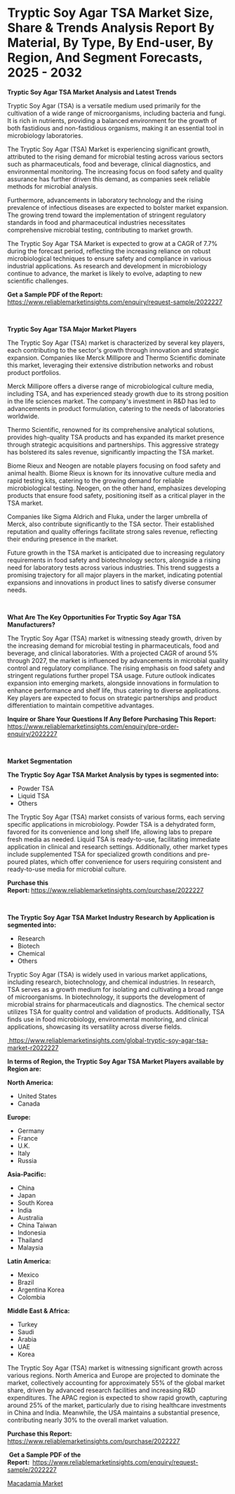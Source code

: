 <p><h1>Tryptic Soy Agar TSA Market Size, Share & Trends Analysis Report By Material, By Type, By End-user, By Region, And Segment Forecasts, 2025 - 2032</h1></p><p><strong>Tryptic Soy Agar TSA Market Analysis and Latest Trends</strong></p>
<p><p>Tryptic Soy Agar (TSA) is a versatile medium used primarily for the cultivation of a wide range of microorganisms, including bacteria and fungi. It is rich in nutrients, providing a balanced environment for the growth of both fastidious and non-fastidious organisms, making it an essential tool in microbiology laboratories.</p><p>The Tryptic Soy Agar (TSA) Market is experiencing significant growth, attributed to the rising demand for microbial testing across various sectors such as pharmaceuticals, food and beverage, clinical diagnostics, and environmental monitoring. The increasing focus on food safety and quality assurance has further driven this demand, as companies seek reliable methods for microbial analysis. </p><p>Furthermore, advancements in laboratory technology and the rising prevalence of infectious diseases are expected to bolster market expansion. The growing trend toward the implementation of stringent regulatory standards in food and pharmaceutical industries necessitates comprehensive microbial testing, contributing to market growth. </p><p>The Tryptic Soy Agar TSA Market is expected to grow at a CAGR of 7.7% during the forecast period, reflecting the increasing reliance on robust microbiological techniques to ensure safety and compliance in various industrial applications. As research and development in microbiology continue to advance, the market is likely to evolve, adapting to new scientific challenges.</p></p>
<p><strong>Get a Sample PDF of the Report:&nbsp;</strong> <a href="https://www.reliablemarketinsights.com/enquiry/request-sample/2022227?utm_campaign=2756&utm_medium=2&utm_source=Github&utm_content=ia&utm_term=07042025&utm_id=tryptic-soy-agar-tsa">https://www.reliablemarketinsights.com/enquiry/request-sample/2022227</a></p>
<p>&nbsp;</p>
<p><strong>Tryptic Soy Agar TSA Major Market Players</strong></p>
<p><p>The Tryptic Soy Agar (TSA) market is characterized by several key players, each contributing to the sector's growth through innovation and strategic expansion. Companies like Merck Millipore and Thermo Scientific dominate this market, leveraging their extensive distribution networks and robust product portfolios.</p><p>Merck Millipore offers a diverse range of microbiological culture media, including TSA, and has experienced steady growth due to its strong position in the life sciences market. The company's investment in R&D has led to advancements in product formulation, catering to the needs of laboratories worldwide.</p><p>Thermo Scientific, renowned for its comprehensive analytical solutions, provides high-quality TSA products and has expanded its market presence through strategic acquisitions and partnerships. This aggressive strategy has bolstered its sales revenue, significantly impacting the TSA market.</p><p>Biome Rieux and Neogen are notable players focusing on food safety and animal health. Biome Rieux is known for its innovative culture media and rapid testing kits, catering to the growing demand for reliable microbiological testing. Neogen, on the other hand, emphasizes developing products that ensure food safety, positioning itself as a critical player in the TSA market.</p><p>Companies like Sigma Aldrich and Fluka, under the larger umbrella of Merck, also contribute significantly to the TSA sector. Their established reputation and quality offerings facilitate strong sales revenue, reflecting their enduring presence in the market.</p><p>Future growth in the TSA market is anticipated due to increasing regulatory requirements in food safety and biotechnology sectors, alongside a rising need for laboratory tests across various industries. This trend suggests a promising trajectory for all major players in the market, indicating potential expansions and innovations in product lines to satisfy diverse consumer needs.</p></p>
<p>&nbsp;</p>
<p><strong>What Are The Key Opportunities For Tryptic Soy Agar TSA Manufacturers?</strong></p>
<p><p>The Tryptic Soy Agar (TSA) market is witnessing steady growth, driven by the increasing demand for microbial testing in pharmaceuticals, food and beverage, and clinical laboratories. With a projected CAGR of around 5% through 2027, the market is influenced by advancements in microbial quality control and regulatory compliance. The rising emphasis on food safety and stringent regulations further propel TSA usage. Future outlook indicates expansion into emerging markets, alongside innovations in formulation to enhance performance and shelf life, thus catering to diverse applications. Key players are expected to focus on strategic partnerships and product differentiation to maintain competitive advantages.</p></p>
<p><strong>Inquire or Share Your Questions If Any Before Purchasing This Report:</strong> <a href="https://www.reliablemarketinsights.com/enquiry/pre-order-enquiry/2022227?utm_campaign=2756&utm_medium=2&utm_source=Github&utm_content=ia&utm_term=07042025&utm_id=tryptic-soy-agar-tsa">https://www.reliablemarketinsights.com/enquiry/pre-order-enquiry/2022227</a></p>
<p>&nbsp;</p>
<p><strong>Market Segmentation</strong></p>
<p><strong>The Tryptic Soy Agar TSA Market Analysis by types is segmented into:</strong></p>
<p><ul><li>Powder TSA</li><li>Liquid TSA</li><li>Others</li></ul></p>
<p><p>The Tryptic Soy Agar (TSA) market consists of various forms, each serving specific applications in microbiology. Powder TSA is a dehydrated form, favored for its convenience and long shelf life, allowing labs to prepare fresh media as needed. Liquid TSA is ready-to-use, facilitating immediate application in clinical and research settings. Additionally, other market types include supplemented TSA for specialized growth conditions and pre-poured plates, which offer convenience for users requiring consistent and ready-to-use media for microbial culture.</p></p>
<p><strong>Purchase this Report:&nbsp;</strong><a href="https://www.reliablemarketinsights.com/purchase/2022227?utm_campaign=2756&utm_medium=2&utm_source=Github&utm_content=ia&utm_term=07042025&utm_id=tryptic-soy-agar-tsa">https://www.reliablemarketinsights.com/purchase/2022227</a></p>
<p>&nbsp;</p>
<p><strong>The Tryptic Soy Agar TSA Market Industry Research by Application is segmented into:</strong></p>
<p><ul><li>Research</li><li>Biotech</li><li>Chemical</li><li>Others</li></ul></p>
<p><p>Tryptic Soy Agar (TSA) is widely used in various market applications, including research, biotechnology, and chemical industries. In research, TSA serves as a growth medium for isolating and cultivating a broad range of microorganisms. In biotechnology, it supports the development of microbial strains for pharmaceuticals and diagnostics. The chemical sector utilizes TSA for quality control and validation of products. Additionally, TSA finds use in food microbiology, environmental monitoring, and clinical applications, showcasing its versatility across diverse fields.</p></p>
<p><a href="https://www.reliablemarketinsights.com/global-tryptic-soy-agar-tsa-market-r2022227?utm_campaign=2756&utm_medium=2&utm_source=Github&utm_content=ia&utm_term=07042025&utm_id=tryptic-soy-agar-tsa">&nbsp;https://www.reliablemarketinsights.com/global-tryptic-soy-agar-tsa-market-r2022227</a></p>
<p><strong>In terms of Region, the Tryptic Soy Agar TSA Market Players available by Region are:</strong></p>
<p>
    <p> <strong> North America: </strong>
        <ul>
            <li>United States</li>
            <li>Canada</li>
        </ul>
        </p> 
    <p> <strong> Europe: </strong>
        <ul>
            <li>Germany</li>
            <li>France</li>
            <li>U.K.</li>
            <li>Italy</li>
            <li>Russia</li>
        </ul>
        </p> 
    <p> <strong> Asia-Pacific: </strong>
        <ul>
            <li>China</li>
            <li>Japan</li>
            <li>South Korea</li>
            <li>India</li>
            <li>Australia</li>
            <li>China Taiwan</li>
            <li>Indonesia</li>
            <li>Thailand</li>
            <li>Malaysia</li>
        </ul>
        </p> 
    <p> <strong> Latin America: </strong>
        <ul>
            <li>Mexico</li>
            <li>Brazil</li>
            <li>Argentina Korea</li>
            <li>Colombia</li>
        </ul>
        </p> 
    <p> <strong> Middle East & Africa: </strong>
        <ul>
            <li>Turkey</li>
            <li>Saudi</li>
            <li>Arabia</li>
            <li>UAE</li>
            <li>Korea</li>
        </ul>
    </p>
    </p>
<p><p>The Tryptic Soy Agar (TSA) market is witnessing significant growth across various regions. North America and Europe are projected to dominate the market, collectively accounting for approximately 55% of the global market share, driven by advanced research facilities and increasing R&D expenditures. The APAC region is expected to show rapid growth, capturing around 25% of the market, particularly due to rising healthcare investments in China and India. Meanwhile, the USA maintains a substantial presence, contributing nearly 30% to the overall market valuation.</p></p>
<p><strong>Purchase this Report: </strong><a href="https://www.reliablemarketinsights.com/purchase/2022227?utm_campaign=2756&utm_medium=2&utm_source=Github&utm_content=ia&utm_term=07042025&utm_id=tryptic-soy-agar-tsa">https://www.reliablemarketinsights.com/purchase/2022227</a></p>
<p>&nbsp;<strong>Get a Sample PDF of the Report:&nbsp;&nbsp;</strong><a href="https://www.reliablemarketinsights.com/enquiry/request-sample/2022227?utm_campaign=2756&utm_medium=2&utm_source=Github&utm_content=ia&utm_term=07042025&utm_id=tryptic-soy-agar-tsa">https://www.reliablemarketinsights.com/enquiry/request-sample/2022227</a></p>
<p><strong></strong></p>
<p><p><a href="https://github.com/hammelximalschid/Market-Research-Report-List-1/blob/main/macadamia-market.md?utm_campaign=2756&utm_medium=2&utm_source=Github&utm_content=ia&utm_term=07042025&utm_id=tryptic-soy-agar-tsa">Macadamia Market</a></p></p>